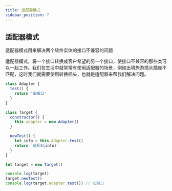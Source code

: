```yaml
---
title: 适配器模式
sidebar_position: 7
---
```


## 适配器模式
适配器模式用来解决两个软件实体的接口不兼容的问题

适配器模式，将一个接口转换成客户希望的另一个接口，使接口不兼容的那些类可以一起工作。我们在生活中就常常有使用适配器的场景，例如出境旅游插头插座不匹配，这时我们就需要使用转换插头，也就是适配器来帮我们解决问题。

```js
class Adapter {
  test() {
    return '旧接口'
  }
}

class Target {
  constructor() {
    this.adapter = new Adapter()
  }

  newTest() {
    let info = this.Adapter.test()
    return `适配${info}`
  }
}

let target = new Target()

console.log(target)
target.newTest()
console.log(target.adapter.test()) // 旧接口
```